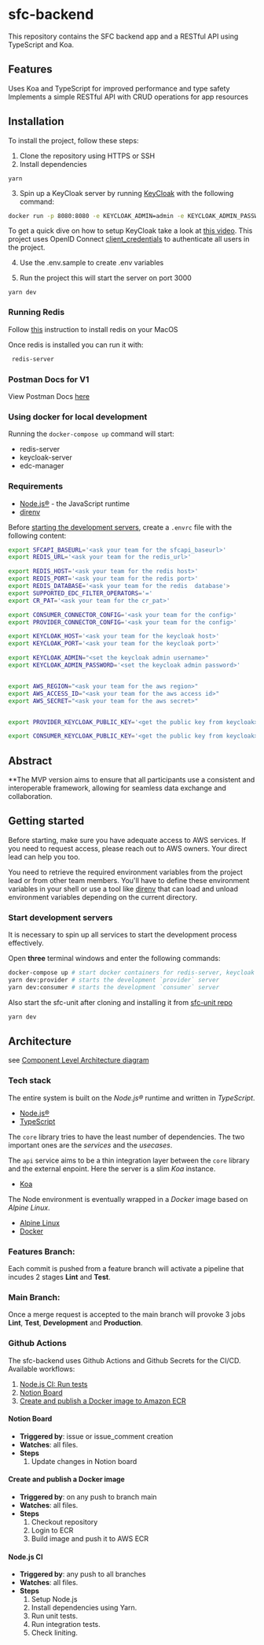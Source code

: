 # sfc-backend

This repository contains the SFC backend app and a RESTful API using TypeScript and Koa.

## Features

Uses Koa and TypeScript for improved performance and type safety
Implements a simple RESTful API with CRUD operations for app resources

## Installation

To install the project, follow these steps:

1. Clone the repository using HTTPS or SSH
2. Install dependencies

```
yarn
```

3. Spin up a KeyCloak server by running [KeyCloak](https://www.keycloak.org/getting-started/getting-started-docker) with the following command:

```bash
docker run -p 8080:8080 -e KEYCLOAK_ADMIN=admin -e KEYCLOAK_ADMIN_PASSWORD=admin quay.io/keycloak/keycloak:21.0.1 start-dev

```

To get a quick dive on how to setup KeyCloak take a look at [this video](https://www.youtube.com/watch?v=duawSV69LDI&t=382s&ab_channel=StianThorgersen). This project uses OpenID Connect [client_credentials](https://www.rfc-editor.org/rfc/rfc6749#section-4.4) to authenticate all users in the project.

4. Use the .env.sample to create .env variables

5. Run the project this will start the server on port 3000

```
yarn dev
```

### Running Redis

Follow [this](https://redis.io/docs/getting-started/installation/install-redis-on-mac-os/) instruction to install redis on your MacOS

Once redis is installed you can run it with:

```bash
 redis-server
```

### Postman Docs for V1

View Postman Docs [here](https://documenter.getpostman.com/view/27072999/2s9YXia2Sj)

### Using docker for local development

Running the `docker-compose up` command will start:

- redis-server
- keycloak-server
- edc-manager

### Requirements

- [Node.js®](https://nodejs.org/en/) - the JavaScript runtime
- [direnv](https://direnv.net/)

Before [starting the development servers](#start-the-development-servers), create a `.envrc` file with the following content:

```sh
export SFCAPI_BASEURL='<ask your team for the sfcapi_baseurl>'
export REDIS_URL='<ask your team for the redis_url>'

export REDIS_HOST='<ask your team for the redis host>'
export REDIS_PORT='<ask your team for the redis port>'
export REDIS_DATABASE='<ask your team for the redis  database'>
export SUPPORTED_EDC_FILTER_OPERATORS='='
export CR_PAT='<ask your team for the cr_pat>'

export CONSUMER_CONNECTOR_CONFIG='<ask your team for the config>'
export PROVIDER_CONNECTOR_CONFIG='<ask your team for the config>'

export KEYCLOAK_HOST='<ask your team for the keycloak host>'
export KEYCLOAK_PORT='<ask your team for the keycloak port>'

export KEYCLOAK_ADMIN="<set the keycloak admin username>"
export KEYCLOAK_ADMIN_PASSWORD='<set the keycloak admin password>'


export AWS_REGION="<ask your team for the aws region>"
export AWS_ACCESS_ID="<ask your team for the aws access id>"
export AWS_SECRET="<ask your team for the aws secret>"


export PROVIDER_KEYCLOAK_PUBLIC_KEY='<get the public key from keycloak>'

export CONSUMER_KEYCLOAK_PUBLIC_KEY='<get the public key from keycloak>'

```

## Abstract

\*\*The MVP version aims to ensure that all participants use a consistent and interoperable framework, allowing for seamless data exchange and collaboration.

## Getting started

Before starting, make sure you have adequate access to AWS services. If you need to request access, please reach out to AWS owners. Your direct lead can help you too.

You need to retrieve the required environment variables from the project lead or from other team members. You'll have to define these environment variables in your shell or use a tool like [direnv](https://direnv.net/) that can load and unload environment variables depending on the current directory.

### Start development servers

It is necessary to spin up all services to start the development process effectively.

Open **three** terminal windows and enter the following commands:

```sh
docker-compose up # start docker containers for redis-server, keycloak and both edc provider and consumer connector
yarn dev:provider # starts the development `provider` server
yarn dev:consumer # starts the development `consumer` server
```

Also start the sfc-unit after cloning and installing it from [sfc-unit repo](https://github.com/smart-freight-center/sfc-unit)

```sh
yarn dev
```

## Architecture

see [Component Level Architecture diagram](https://www.notion.so/think-it/Component-Level-Architecture-39c73e35747d49739132b52d29a1e640?pvs=4#3cfb8790eda04ee0b8d7df55208fc89a)

### Tech stack

The entire system is built on the _Node.js®_ runtime and written in _TypeScript_.

- [Node.js®](https://nodejs.org/en/)
- [TypeScript](https://www.typescriptlang.org/)

The `core` library tries to have the least number of dependencies. The two important ones are the _services_ and the _usecases_.

The `api` service aims to be a thin integration layer between the `core` library and the external enpoint. Here the server is a slim _Koa_ instance.

- [Koa](https://koajs.com/)

The Node environment is eventually wrapped in a _Docker_ image based on _Alpine Linux_.

- [Alpine Linux](https://www.alpinelinux.org/)
- [Docker](https://www.docker.com/)

### Features Branch:

Each commit is pushed from a feature branch will activate a pipeline that incudes 2 stages **Lint** and **Test**.

### Main Branch:

Once a merge request is accepted to the main branch will provoke 3 jobs **Lint**, **Test**, **Development** and **Production**.

### Github Actions

The sfc-backend uses Github Actions and Github Secrets for the CI/CD.
Available workflows:

1. [Node.js CI: Run tests](.github/workflows/run-tests.yaml)
2. [Notion Board](.github/workflows/issues-notion-sync.yml)
3. [Create and publish a Docker image to Amazon ECR](.github/workflows/publish-image.yml)

#### Notion Board

- **Triggered by**: issue or issue_comment creation
- **Watches**: all files.
- **Steps**
  1. Update changes in Notion board

#### Create and publish a Docker image

- **Triggered by**: on any push to branch main
- **Watches**: all files.
- **Steps**
  1. Checkout repository
  2. Login to ECR
  3. Build image and push it to AWS ECR

#### Node.js CI

- **Triggered by**: any push to all branches
- **Watches**: all files.
- **Steps**
  1. Setup Node.js
  2. Install dependencies using Yarn.
  3. Run unit tests.
  4. Run integration tests.
  5. Check liniting.

<!-- ## Resources -->

<!-- - [Technical specifications](./docs/tech-specs.md) -->
